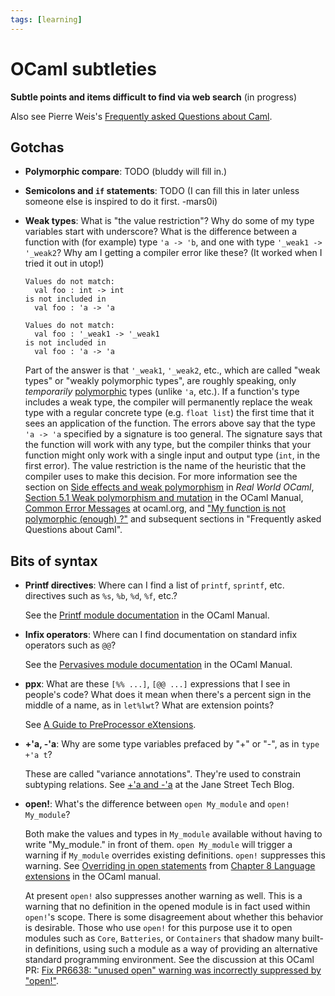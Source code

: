 ```yaml
---
tags: [learning]
---
```


# OCaml subtleties
**Subtle points and items difficult to find via web search** (in progress)

Also see Pierre Weis's [Frequently asked Questions about Caml](http://caml.inria.fr/pub/old_caml_site/FAQ/FAQ_EXPERT-eng.html).

## Gotchas

* **Polymorphic compare**: TODO (bluddy will fill in.)

* **Semicolons and `if` statements**: TODO (I can fill this
  in later unless someone else is inspired to do it first. -mars0i)

* **Weak types**: What is "the value restriction"?
  Why do some of my type variables start with underscore?
  What is the difference between a function with (for example) type `'a -> 'b`,
  and one with type `'_weak1 -> '_weak2`?  Why am I getting a
  compiler error like these? (It worked when I tried it out in utop!)
  ```
  Values do not match:
    val foo : int -> int
  is not included in
    val foo : 'a -> 'a
  
  Values do not match:
    val foo : '_weak1 -> '_weak1
  is not included in
    val foo : 'a -> 'a
  ```

  Part of the answer is that `'_weak1`, `'_weak2`, etc., which are called
  "weak types" or "weakly polymorphic types", are roughly speaking, only *temporarily*
  [polymorphic](http://ocaml.org/learn/tutorials/basics.html#Polymorphic-functions) types (unlike `'a`, etc.).  If a function's type includes a weak type,
  the compiler will permanently replace the weak type with a regular concrete type
  (e.g. `float list`) the first time that it sees an application of the function.
  The errors above say that the type `'a -> 'a` specified by a signature is too general.
  The signature says that the function will work with any type, but the compiler
  thinks that your function might only work with a single input and output type
  (`int`, in the first error).  The value restriction is the name of the heuristic
  that the compiler uses to make this decision.  For more information see the section on
  [Side effects and weak polymorphism](https://realworldocaml.org/v1/en/html/imperative-programming-1.html#side-effects-and-weak-polymorphism)
  in *Real World OCaml*,
  [Section 5.1 Weak polymorphism and mutation](http://caml.inria.fr/pub/docs/manual-ocaml/polymorphism.html#sec51) 
  in the OCaml Manual, [Common Error Messages](http://ocaml.org/learn/tutorials/common_error_messages.html#The-type-of-this-expression-contains-type-variables-that-cannot-be-generalized) at ocaml.org, and ["My function is not polymorphic (enough) ?"](http://caml.inria.fr/pub/old_caml_site/FAQ/FAQ_EXPERT-eng.html#eta_expansion) and subsequent sections in "Frequently asked Questions about Caml".

## Bits of syntax

* **Printf directives**: Where can I find a list of `printf`, `sprintf`,
  etc. directives such as `%s`, `%b`, `%d`, `%f`, etc.?  
  
  See the [Printf
  module documentation](http://caml.inria.fr/pub/docs/manual-ocaml/libref/Printf.html)
  in the OCaml Manual.

* **Infix operators**: Where can I find documentation on standard infix
  operators such as `@@`?
  
  See the [Pervasives module
  documentation](http://caml.inria.fr/pub/docs/manual-ocaml/libref/Pervasives.html)
  in the OCaml Manual.

* **ppx**: What are these `[%% ...]`, `[@@ ...]` expressions that I
  see in people's code?  What does it mean when there's a percent sign in the 
  middle of a name, as in `let%lwt`? What are extension points?
  
  See [A Guide to PreProcessor eXtensions](ppx.md).

* **+'a, -'a**: Why are some type variables prefaced by "+" or "-",
  as in `type +'a t`?
  
  These are called "variance annotations".  They're used to constrain
  subtyping relations.  See [+'a and
  -'a](https://blog.janestreet.com/a-and-a) at the Jane Street Tech
  Blog.

* **open!**: What's the difference between `open My_module` and
  `open! My_module`?
  
  Both make the values and types in `My_module` available without having
  to write "My_module." in front of them.  `open My_module` will trigger
  a warning if `My_module` overrides existing definitions.  `open!` suppresses
  this warning.  See [Overriding in open statements](http://caml.inria.fr/pub/docs/manual-ocaml/extn.html#sec250)
  from [Chapter 8 Language extensions](http://caml.inria.fr/pub/docs/manual-ocaml/extn.html) in
  the OCaml manual.  
  
  At present `open!` also suppresses another warning as well.  This is a warning
  that no definition in the opened module is in fact used within
  `open!`'s scope.  There is some disagreement about whether this behavior
  is desirable.  Those who use `open!` for this purpose use it to open modules
  such as `Core`, `Batteries`, or `Containers` that shadow many built-in definitions, using such
  a module as a way of providing an alternative standard programming environment.
  See the discussion at this OCaml PR: [Fix PR6638: "unused open" warning was incorrectly suppressed
  by "open!"](https://github.com/ocaml/ocaml/pull/1110).
